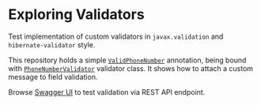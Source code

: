 # Exploring Validators

Test implementation of custom validators in `javax.validation` and `hibernate-validator` style.

This repository holds a simple [`ValidPhoneNumber`][ValidPhoneNumber.java] annotation, being bound
with [`PhoneNumberValidator`][PhoneNumberValidator.java] validator class. It shows how to attach a
custom message to field validation.

Browse [Swagger UI][SwaggerUI] to test validation via REST API endpoint.

[ValidPhoneNumber.java]: src/main/java/pl/malczuuu/exploring/validators/annotation/ValidPhoneNumber.java
[PhoneNumberValidator.java]: src/main/java/pl/malczuuu/exploring/validators/annotation/PhoneNumberValidator.java
[SwaggerUI]: http://localhost:8777
